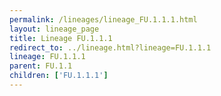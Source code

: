 ```yaml
---
permalink: /lineages/lineage_FU.1.1.1.html
layout: lineage_page
title: Lineage FU.1.1.1
redirect_to: ../lineage.html?lineage=FU.1.1.1
lineage: FU.1.1.1
parent: FU.1.1
children: ['FU.1.1.1']
---
```

